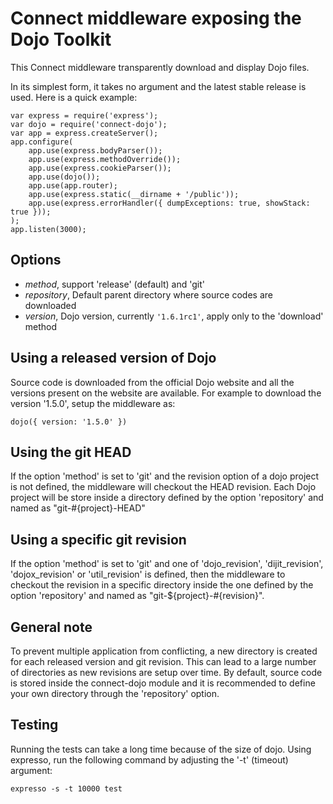 Connect middleware exposing the Dojo Toolkit
============================================

This Connect middleware transparently download and display Dojo files.

In its simplest form, it takes no argument and the latest stable release is used. Here is a quick example:

    var express = require('express');
    var dojo = require('connect-dojo');
    var app = express.createServer();
    app.configure(
        app.use(express.bodyParser());
        app.use(express.methodOverride());
        app.use(express.cookieParser());
        app.use(dojo());
        app.use(app.router);
        app.use(express.static(__dirname + '/public'));
        app.use(express.errorHandler({ dumpExceptions: true, showStack: true }));
    );
    app.listen(3000);

Options
-------

-   *method*, support 'release' (default) and 'git'
-   *repository*, Default parent directory where source codes are downloaded
-   *version*, Dojo version, currently `'1.6.1rc1'`, apply only to the 'download' method

Using a released version of Dojo
--------------------------------

Source code is downloaded from the official Dojo website and all the versions 
present on the website are available. For example to download the version '1.5.0', setup 
the middleware as:

    dojo({ version: '1.5.0' })

Using the git HEAD
------------------

If the option 'method' is set to 'git' and the revision option of a dojo project 
is not defined, the middleware will checkout the HEAD revision. Each Dojo project 
will be store inside a directory defined by the option 'repository' and named as "git-#{project}-HEAD"

Using a specific git revision
-----------------------------

If the option 'method' is set to 'git' and one of 'dojo_revision', 'dijit_revision', 
'dojox_revision' or 'util_revision' is defined, then the middleware to checkout 
the revision in a specific directory inside the one defined by the option 'repository' 
and named as "git-${project}-#{revision}".

General note
------------

To prevent multiple application from conflicting, a new directory is created 
for each released version and git revision. This can lead to a large number of directories 
as new revisions are setup over time. By default, source code is stored inside the 
connect-dojo module and it is recommended to define your own directory through 
the 'repository' option.

Testing
-------

Running the tests can take a long time because of the size of dojo. Using 
expresso, run the following command by adjusting the '-t' (timeout) argument:

    expresso -s -t 10000 test
